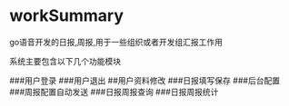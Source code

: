 # workSummary
go语音开发的日报,周报,用于一些组织或者开发组汇报工作用

系统主要包含以下几个功能模块

###用户登录
###用户退出
##用户资料修改
###日报填写保存
###后台配置
###周报配置自动发送
###日报周报查询
###日报周报统计

